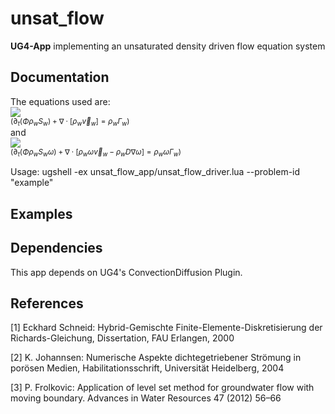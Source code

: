 # unsat_flow

**UG4-App** implementing an unsaturated density driven flow equation system

## Documentation
The equations used are: </br>
<img src="https://render.githubusercontent.com/render/math?math=\partial_t (\Phi \rho_w S_w) %2B \nabla \cdot [\rho_w \vec{v}_w] = \rho_w \Gamma_w"> </br>
<sub>($\partial_t (\Phi \rho_w S_w) + \nabla \cdot [\rho_w \vec{v}_w] = \rho_w \Gamma_w$)</sub> </br>
and </br>
<img src="https://render.githubusercontent.com/render/math?math=\partial_t (\Phi \rho_w S_w \omega) %2B \nabla \cdot [\rho_w \omega \vec{v}_w - \rho_w D \nabla \omega] = \rho_w \omega \Gamma_w"> </br>
<sub>($\partial_t (\Phi \rho_w S_w \omega) + \nabla \cdot [\rho_w \omega \vec{v}_w - \rho_w D \nabla \omega] = \rho_w \omega \Gamma_w$)</sub>

Usage:
ugshell -ex unsat_flow_app/unsat_flow_driver.lua --problem-id "example"

## Examples

## Dependencies
This app depends on UG4's ConvectionDiffusion Plugin.

## References
[1] Eckhard Schneid: Hybrid-Gemischte Finite-Elemente-Diskretisierung der Richards-Gleichung, Dissertation, FAU Erlangen, 2000

[2] K. Johannsen: Numerische Aspekte dichtegetriebener Strömung in porösen Medien, Habilitationsschrift, Universität Heidelberg, 2004

[3] P. Frolkovic: Application of level set method for groundwater flow with moving boundary. Advances in Water Resources 47 (2012) 56–66
